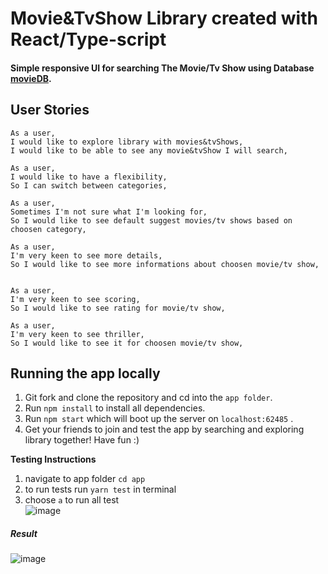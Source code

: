 # Movie&TvShow Library created with React/Type-script

#### Simple responsive UI for searching The Movie/Tv Show using Database [movieDB](https://www.themoviedb.org/documentation/api​). 

## User Stories

```
As a user,
I would like to explore library with movies&tvShows,
I would like to be able to see any movie&tvShow I will search,

As a user,
I would like to have a flexibility,
So I can switch between categories,

As a user,
Sometimes I'm not sure what I'm looking for,
So I would like to see default suggest movies/tv shows based on choosen category,

As a user,
I'm very keen to see more details,
So I would like to see more informations about choosen movie/tv show,


As a user,
I'm very keen to see scoring,
So I would like to see rating for movie/tv show,

As a user,
I'm very keen to see thriller,
So I would like to see it for choosen movie/tv show,
```

## Running the app locally

1. Git fork and clone the repository and cd into the `app folder`.
2. Run ```npm install``` to install all dependencies.
4. Run ```npm start``` which will boot up the server on `localhost:62485` .
5. Get your friends to join and test the app by searching and exploring library together! Have fun :)

**Testing Instructions**


1. navigate to app folder  ```cd app```
2. to run tests run ```yarn test``` in terminal
3. choose `a` to run all test\
![image](https://user-images.githubusercontent.com/42943907/69501612-855a6f80-0efe-11ea-8f20-e5495a44b9a8.png)

##### Result
![image](https://user-images.githubusercontent.com/42943907/69501632-b8046800-0efe-11ea-9225-9243836f7716.png)

